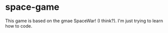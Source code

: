 # space-game

This game is based on the gmae SpaceWar! (I think?). I'm just trying to learn how to code.
